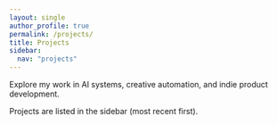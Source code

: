 ```yaml
---
layout: single
author_profile: true
permalink: /projects/
title: Projects
sidebar:
  nav: "projects"
---
```


Explore my work in AI systems, creative automation, and indie product development.

Projects are listed in the sidebar (most recent first).
